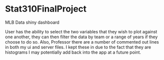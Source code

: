 # Stat310FinalProject

MLB Data shiny dashboard

User has the ability to select the two variables that they wish to plot against one another, they can then filter the data by team or a range of years if they choose to do so. Also, Professor there are a number of commented out lines in both my ui and server files.  I kept these in due to the fact that they are histograms I may potentially add back into the app at a future point.


